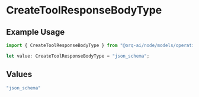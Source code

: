 # CreateToolResponseBodyType

## Example Usage

```typescript
import { CreateToolResponseBodyType } from "@orq-ai/node/models/operations";

let value: CreateToolResponseBodyType = "json_schema";
```

## Values

```typescript
"json_schema"
```